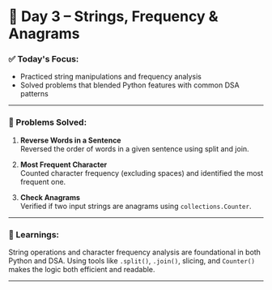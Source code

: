 # 📘 Day 3 – Strings, Frequency & Anagrams

### ✅ Today's Focus:
- Practiced string manipulations and frequency analysis
- Solved problems that blended Python features with common DSA patterns

---

### 🧪 Problems Solved:

1. **Reverse Words in a Sentence**  
   Reversed the order of words in a given sentence using split and join.

2. **Most Frequent Character**  
   Counted character frequency (excluding spaces) and identified the most frequent one.

3. **Check Anagrams**  
   Verified if two input strings are anagrams using `collections.Counter`.

---

### 🧠 Learnings:
String operations and character frequency analysis are foundational in both Python and DSA. Using tools like `.split()`, `.join()`, slicing, and `Counter()` makes the logic both efficient and readable.

---
